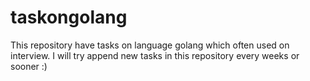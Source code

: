 # taskongolang
This repository have tasks on language golang which often used on interview.
I will try append new tasks in this repository every weeks or sooner :) 